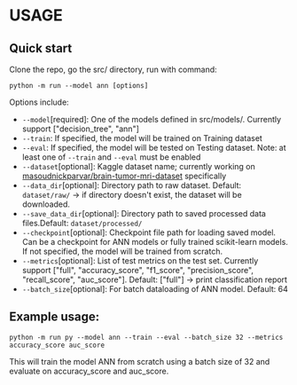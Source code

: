 # USAGE

## Quick start
Clone the repo, go the src/ directory, run with command:
```
python -m run --model ann [options]
```
Options include:
- `--model`[required]: One of the models defined in src/models/. Currently support ["decision_tree", "ann"]
- `--train`: If specified, the model will be trained on Training dataset
- `--eval`: If specified, the model will be tested on Testing dataset. Note: at least one of `--train` and `--eval` must be enabled
- `--dataset`[optional]: Kaggle dataset name; currently working on [masoudnickparvar/brain-tumor-mri-dataset](https://www.kaggle.com/datasets/masoudnickparvar/brain-tumor-mri-dataset/) specifically
- `--data_dir`[optional]: Directory path to raw dataset. Default: `dataset/raw/` -> if directory doesn't exist, the dataset will be downloaded.
- `--save_data_dir`[optional]: Directory path to saved processed data files.Default: `dataset/processed/`
- `--checkpoint`[optional]: Checkpoint file path for loading saved model. Can be a checkpoint for ANN models or fully trained scikit-learn models. If not specified, the model will be trained from scratch.
- `--metrics`[optional]: List of test metrics on the test set. Currently support ["full", "accuracy_score", "f1_score", "precision_score", "recall_score", "auc_score"]. Default: ["full"] -> print classification report
- `--batch_size`[optional]: For batch dataloading of ANN model. Default: 64

## Example usage:
```
python -m run py --model ann --train --eval --batch_size 32 --metrics accuracy_score auc_score
```
This will train the model ANN from scratch using a batch size of 32 and evaluate on accuracy_score and auc_score.